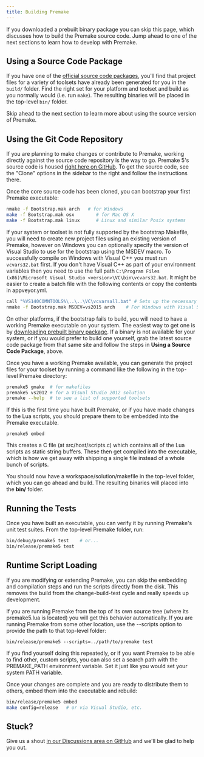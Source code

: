 ```yaml
---
title: Building Premake
---
```



If you downloaded a prebuilt binary package you can skip this page, which discusses how to build the Premake source code. Jump ahead to one of the next sections to learn how to develop with Premake.

## Using a Source Code Package ##

If you have one of the [official source code packages](/download), you'll find that project files for a variety of toolsets have already been generated for you in the `build/` folder. Find the right set for your platform and toolset and build as you normally would  (i.e. run `make`). The resulting binaries will be placed in the top-level `bin/` folder.

Skip ahead to the next section to learn more about using the source version of Premake.


## Using the Git Code Repository ##

If you are planning to make changes or contribute to Premake, working directly against the source code repository is the way to go. Premake 5's source code is housed [right here on GitHub](https://github.com/premake/premake-core). To get the source code, see the "Clone" options in the sidebar to the right and follow the instructions there.

Once the core source code has been cloned, you can bootstrap your first Premake executable:

```bash
nmake -f Bootstrap.mak arch   # for Windows
make -f Bootstrap.mak osx        # for Mac OS X
make -f Bootstrap.mak linux      # Linux and similar Posix systems
```

If your system or toolset is not fully supported by the bootstrap Makefile, you will need to create new project files using an existing version of Premake, however on Windows you can optionally specify the version of Visual Studio to use for the bootstrap using the MSDEV macro. To successfully compile on Windows with Visual C++ you must run `vcvars32.bat` first. If you don't have Visual C++ as part of your environment variables then you need to use the full path `C:\Program Files (x86)\Microsoft Visual Studio <version>\VC\bin\vcvars32.bat`. It might be easier to create a batch file with the following contents or copy the contents in appveyor.yml.

```bash
call "%VS140COMNTOOLS%\..\..\VC\vcvarsall.bat" # Sets up the necessary environment variables for nmake to run
nmake -f Bootstrap.mak MSDEV=vs2015 arch    # For Windows with Visual Studio 2015.
```

On other platforms, if the bootstrap fails to build, you will need to have a working Premake executable on your system. The easiest way to get one is by [downloading prebuilt binary package](/download). If a binary is not available for your system, or if you would prefer to build one yourself, grab the latest source code package from that same site and follow the steps in **Using a Source Code Package**, above.

Once you have a working Premake available, you can generate the project files for your toolset by running a command like the following in the top-level Premake directory:

```bash
premake5 gmake  # for makefiles
premake5 vs2012 # for a Visual Studio 2012 solution
premake --help  # to see a list of supported toolsets
```

If this is the first time you have built Premake, or if you have made changes to the Lua scripts, you should prepare them to be embedded into the Premake executable.

```
premake5 embed
```

This creates a C file (at src/host/scripts.c) which contains all of the Lua scripts as static string buffers. These then get compiled into the executable, which is how we get away with shipping a single file instead of a whole bunch of scripts.

You should now have a workspace/solution/makefile in the top-level folder, which you can go ahead and build. The resulting binaries will placed into the **bin/** folder.


## Running the Tests ##

Once you have built an executable, you can verify it by running Premake's unit test suites. From the top-level Premake folder, run:

```bash
bin/debug/premake5 test    # or...
bin/release/premake5 test
```

## Runtime Script Loading ##

If you are modifying or extending Premake, you can skip the embedding and compilation steps and run the scripts directly from the disk. This removes the build from the change-build-test cycle and really speeds up development.

If you are running Premake from the top of its own source tree (where its  premake5.lua is located) you will get this behavior automatically. If you are running Premake from some other location, use the --scripts option to provide the path to that top-level folder:

```
bin/release/premake5 --scripts=../path/to/premake test
```

If you find yourself doing this repeatedly, or if you want Premake to be able to find other, custom scripts, you can also set a search path with the PREMAKE_PATH environment variable. Set it just like you would set your system PATH variable.

Once your changes are complete and you are ready to distribute them to others, embed them into the executable and rebuild:

```bash
bin/release/premake5 embed
make config=release   # or via Visual Studio, etc.
```

## Stuck? ##

Give us a shout [in our Discussions area on GitHub](https://github.com/premake/premake-core/discussions) and we'll be glad to help you out.
